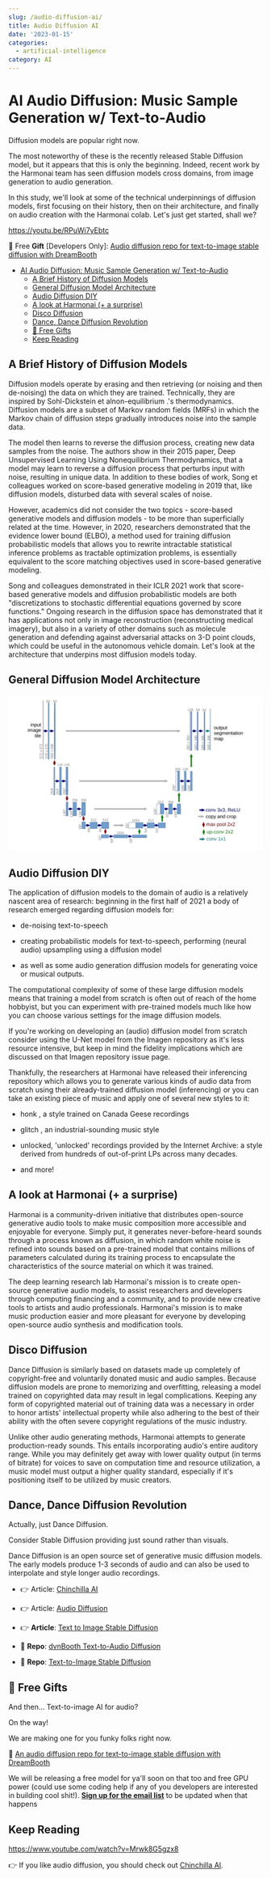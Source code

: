 ```yaml
---
slug: /audio-diffusion-ai/
title: Audio Diffusion AI
date: '2023-01-15'
categories:
  - artificial-intelligence
category: AI
---
```


# AI Audio Diffusion: Music Sample Generation w/ Text-to-Audio

Diffusion models are popular right now.

The most noteworthy of these is the recently released Stable Diffusion model, but it appears that this is only the beginning. Indeed, recent work by the Harmonai team has seen diffusion models cross domains, from image generation to audio generation.

In this study, we'll look at some of the technical underpinnings of diffusion models, first focusing on their history, then on their architecture, and finally on audio creation with the Harmonai colab. Let's just get started, shall we?

https://youtu.be/RPuWi7yEbtc

🎁 Free **Gift** \[Developers Only\]: [Audio diffusion repo for text-to-image stable diffusion with DreamBooth](https://serp.ly/github-dreambooth)

- [AI Audio Diffusion: Music Sample Generation w/ Text-to-Audio](#ai-audio-diffusion-music-sample-generation-w-text-to-audio)
    - [A Brief History of Diffusion Models](#a-brief-history-of-diffusion-models)
    - [General Diffusion Model Architecture](#general-diffusion-model-architecture)
    - [Audio Diffusion DIY](#audio-diffusion-diy)
    - [A look at Harmonai (+ a surprise)](#a-look-at-harmonai-a-surprise)
    - [Disco Diffusion](#disco-diffusion)
    - [Dance, Dance Diffusion Revolution](#dance-dance-diffusion-revolution)
    - [🎁 Free Gifts](#🎁-free-gifts)
    - [Keep Reading](#keep-reading)

## A Brief History of Diffusion Models

Diffusion models operate by erasing and then retrieving (or noising and then de-noising) the data on which they are trained. Technically, they are inspired by Sohl-Dickstein et alnon-equilibrium .'s thermodynamics.
Diffusion models are a subset of Markov random fields (MRFs) in which the Markov chain of diffusion steps gradually introduces noise into the sample data.

The model then learns to reverse the diffusion process, creating new data samples from the noise. The authors show in their 2015 paper, Deep Unsupervised Learning Using Nonequilibrium Thermodynamics, that a model may learn to reverse a diffusion process that perturbs input with noise, resulting in unique data. In addition to these bodies of work, Song et colleagues worked on score-based generative modeling in 2019 that, like diffusion models, disturbed data with several scales of noise.

However, academics did not consider the two topics - score-based generative models and diffusion models - to be more than superficially related at the time. However, in 2020, researchers demonstrated that the evidence lower bound (ELBO), a method used for training diffusion probabilistic models that allows you to rewrite intractable statistical inference problems as tractable optimization problems, is essentially equivalent to the score matching objectives used in score-based generative modeling.

Song and colleagues demonstrated in their ICLR 2021 work that score-based generative models and diffusion probabilistic models are both "discretizations to stochastic differential equations governed by score functions." Ongoing research in the diffusion space has demonstrated that it has applications not only in image reconstruction (reconstructing medical imagery), but also in a variety of other domains such as molecule generation and defending against adversarial attacks on 3-D point clouds, which could be useful in the autonomous vehicle domain.
Let's look at the architecture that underpins most diffusion models today.

## General Diffusion Model Architecture

![](https://raw.githubusercontent.com/devinschumacher/uploads/main/images/audiot-diffusion-dance-diffusion-spec-1024x625.png)

## Audio Diffusion DIY

The application of diffusion models to the domain of audio is a relatively nascent area of research: beginning in the first half of 2021 a body of research emerged regarding diffusion models for:

- de-noising text-to-speech

- creating probabilistic models for text-to-speech, performing (neural audio) upsampling using a diffusion model

- as well as some audio generation diffusion models for generating voice or musical outputs.

The computational complexity of some of these large diffusion models means that training a model from scratch is often out of reach of the home hobbyist, but you can experiment with pre-trained models much like how you can choose various settings for the image diffusion models.

If you're working on developing an (audio) diffusion model from scratch consider using the U-Net model from the Imagen repository as it's less resource intensive, but keep in mind the fidelity implications which are discussed on that Imagen repository issue page.

Thankfully, the researchers at Harmonai have released their inferencing repository which allows you to generate various kinds of audio data from scratch using their already-trained diffusion model (inferencing) or you can take an existing piece of music and apply one of several new styles to it:

- honk , a style trained on Canada Geese recordings

- glitch , an industrial-sounding music style

- unlocked, 'unlocked' recordings provided by the Internet Archive: a style derived from hundreds of out-of-print LPs across many decades.

- and more!

## A look at Harmonai (+ a surprise)

Harmonai is a community-driven initiative that distributes open-source generative audio tools to make music composition more accessible and enjoyable for everyone. Simply put, it generates never-before-heard sounds through a process known as diffusion, in which random white noise is refined into sounds based on a pre-trained model that contains millions of parameters calculated during its training process to encapsulate the characteristics of the source material on which it was trained.

The deep learning research lab Harmonai's mission is to create open-source generative audio models, to assist researchers and developers through computing financing and a community, and to provide new creative tools to artists and audio professionals. Harmonai's mission is to make music production easier and more pleasant for everyone by developing open-source audio synthesis and modification tools.

## Disco Diffusion

Dance Diffusion is similarly based on datasets made up completely of copyright-free and voluntarily donated music and audio samples. Because diffusion models are prone to memorizing and overfitting, releasing a model trained on copyrighted data may result in legal complications. Keeping any form of copyrighted material out of training data was a necessary in order to honor artists' intellectual property while also adhering to the best of their ability with the often severe copyright regulations of the music industry.

Unlike other audio generating methods, Harmonai attempts to generate production-ready sounds. This entails incorporating audio's entire auditory range. While you may definitely get away with lower quality output (in terms of bitrate) for voices to save on computation time and resource utilization, a music model must output a higher quality standard, especially if it's positioning itself to be utilized by music creators.

## Dance, Dance Diffusion Revolution

Actually, just Dance Diffusion.

Consider Stable Diffusion providing just sound rather than visuals.

Dance Diffusion is an open source set of generative music diffusion models. The early models produce 1-3 seconds of audio and can also be used to interpolate and style longer audio recordings.

- 👉 Article: [Chinchilla AI](https://devinschumacher.com/chinchilla-ai/)

- 👉 Article: [Audio Diffusion](https://devinschumacher.com/ai-audio-diffusion-music-sample-generation-text-to-audio/)

- 👉 **Article**: [Text to Image Stable Diffusion](https://devinschumacher.com/ai-image-generators/)

- 🎁 **Repo**: [dvnBooth Text-to-Audio Diffusion](https://serp.ly/github-audio-diffusion)

- 🎁 **Repo**: [Text-to-Image Stable Diffusion](https://serp.ly/github-audio-diffusion)

## 🎁 Free Gifts

And then... Text-to-image AI for audio?

On the way!

We are making one for you funky folks right now.

🎁 [An audio diffusion repo for text-to-image stable diffusion with DreamBooth](https://serp.ly/github-dreambooth)

We will be releasing a free model for ya'll soon on that too and free GPU power (could use some coding help if any of you developers are interested in building cool shit!). **[Sign up for the email list](https://serp.ly/email)** to be updated when that happens

## Keep Reading

https://www.youtube.com/watch?v=Mrwk8G5gzx8

👉 If you like audio diffusion, you should check out [Chinchilla AI](https://devinschumacher.com/chinchilla-ai/).

